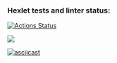 ### Hexlet tests and linter status:
[![Actions Status](https://github.com/Ribeyra/python-project-49/actions/workflows/hexlet-check.yml/badge.svg)](https://github.com/Ribeyra/python-project-49/actions)

<a href="https://codeclimate.com/github/Ribeyra/python-project-49/maintainability"><img src="https://api.codeclimate.com/v1/badges/3d105c65b071d4b67b5c/maintainability" /></a>

[![asciicast](https://asciinema.org/a/jlc1BMRcqTgWSGoUD1p9XYMbw.svg)](https://asciinema.org/a/jlc1BMRcqTgWSGoUD1p9XYMbw)
